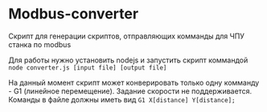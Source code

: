 # Modbus-converter

Скрипт для генерации скриптов, отправляющих комманды для ЧПУ станка по modbus

Для работы нужно установить nodejs и запустить скрипт коммандой
`node converter.js [input file] [output file]`

На данный момент скрипт может конверировать только одну комманду - G1 (линейное перемещение). Задание скорости не поддерживается. 
Команды в файле должны иметь вид `G1 X[distance] Y[distance];`
